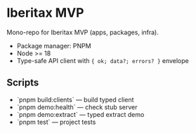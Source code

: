 # Iberitax MVP

Mono-repo for Iberitax MVP (apps, packages, infra).
- Package manager: PNPM
- Node >= 18
- Type-safe API client with `{ ok; data?; errors? }` envelope

## Scripts
- \`pnpm build:clients\` — build typed client
- \`pnpm demo:health\` — check stub server
- \`pnpm demo:extract\` — typed extract demo
- \`pnpm test\` — project tests
